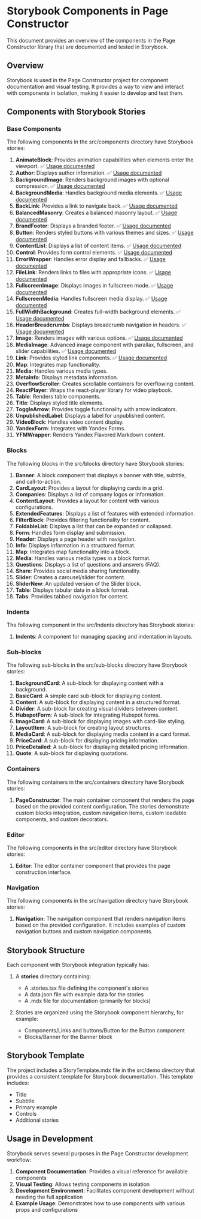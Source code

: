 # Storybook Components in Page Constructor

This document provides an overview of the components in the Page Constructor library that are documented and tested in Storybook.

## Overview

Storybook is used in the Page Constructor project for component documentation and visual testing. It provides a way to view and interact with components in isolation, making it easier to develop and test them.

## Components with Storybook Stories

### Base Components

The following components in the src/components directory have Storybook stories:

1. **AnimateBlock**: Provides animation capabilities when elements enter the viewport. ✅ [Usage documented](usage/animateBlock.md)
2. **Author**: Displays author information. ✅ [Usage documented](usage/author.md)
3. **BackgroundImage**: Renders background images with optional compression. ✅ [Usage documented](usage/backgroundImage.md)
4. **BackgroundMedia**: Handles background media elements. ✅ [Usage documented](usage/backgroundMedia.md)
5. **BackLink**: Provides a link to navigate back. ✅ [Usage documented](usage/backLink.md)
6. **BalancedMasonry**: Creates a balanced masonry layout. ✅ [Usage documented](usage/balancedMasonry.md)
7. **BrandFooter**: Displays a branded footer. ✅ [Usage documented](usage/brandFooter.md)
8. **Button**: Renders styled buttons with various themes and sizes. ✅ [Usage documented](usage/button.md)
9. **ContentList**: Displays a list of content items. ✅ [Usage documented](usage/contentList.md)
10. **Control**: Provides form control elements. ✅ [Usage documented](usage/control.md)
11. **ErrorWrapper**: Handles error display and fallbacks. ✅ [Usage documented](usage/errorWrapper.md)
12. **FileLink**: Renders links to files with appropriate icons. ✅ [Usage documented](usage/fileLink.md)
13. **FullscreenImage**: Displays images in fullscreen mode. ✅ [Usage documented](usage/fullscreenImage.md)
14. **FullscreenMedia**: Handles fullscreen media display. ✅ [Usage documented](usage/fullscreenMedia.md)
15. **FullWidthBackground**: Creates full-width background elements. ✅ [Usage documented](usage/fullWidthBackground.md)
16. **HeaderBreadcrumbs**: Displays breadcrumb navigation in headers. ✅ [Usage documented](usage/headerBreadcrumbs.md)
17. **Image**: Renders images with various options. ✅ [Usage documented](usage/image.md)
18. **MediaImage**: Advanced image component with parallax, fullscreen, and slider capabilities. ✅ [Usage documented](usage/mediaImage.md)
19. **Link**: Provides styled link components. ✅ [Usage documented](usage/link.md)
20. **Map**: Integrates map functionality.
21. **Media**: Handles various media types.
22. **MetaInfo**: Displays metadata information.
23. **OverflowScroller**: Creates scrollable containers for overflowing content.
24. **ReactPlayer**: Wraps the react-player library for video playbook.
25. **Table**: Renders table components.
26. **Title**: Displays styled title elements.
27. **ToggleArrow**: Provides toggle functionality with arrow indicators.
28. **UnpublishedLabel**: Displays a label for unpublished content.
29. **VideoBlock**: Handles video content display.
30. **YandexForm**: Integrates with Yandex Forms.
31. **YFMWrapper**: Renders Yandex Flavored Markdown content.

### Blocks

The following blocks in the src/blocks directory have Storybook stories:

1. **Banner**: A block component that displays a banner with title, subtitle, and call-to-action.
2. **CardLayout**: Provides a layout for displaying cards in a grid.
3. **Companies**: Displays a list of company logos or information.
4. **ContentLayout**: Provides a layout for content with various configurations.
5. **ExtendedFeatures**: Displays a list of features with extended information.
6. **FilterBlock**: Provides filtering functionality for content.
7. **FoldableList**: Displays a list that can be expanded or collapsed.
8. **Form**: Handles form display and submission.
9. **Header**: Displays a page header with navigation.
10. **Info**: Displays information in a structured format.
11. **Map**: Integrates map functionality into a block.
12. **Media**: Handles various media types in a block format.
13. **Questions**: Displays a list of questions and answers (FAQ).
14. **Share**: Provides social media sharing functionality.
15. **Slider**: Creates a carousel/slider for content.
16. **SliderNew**: An updated version of the Slider block.
17. **Table**: Displays tabular data in a block format.
18. **Tabs**: Provides tabbed navigation for content.

### Indents

The following component in the src/Indents directory has Storybook stories:

1. **Indents**: A component for managing spacing and indentation in layouts.

### Sub-blocks

The following sub-blocks in the src/sub-blocks directory have Storybook stories:

1. **BackgroundCard**: A sub-block for displaying content with a background.
2. **BasicCard**: A simple card sub-block for displaying content.
3. **Content**: A sub-block for displaying content in a structured format.
4. **Divider**: A sub-block for creating visual dividers between content.
5. **HubspotForm**: A sub-block for integrating Hubspot forms.
6. **ImageCard**: A sub-block for displaying images with card-like styling.
7. **LayoutItem**: A sub-block for creating layout structures.
8. **MediaCard**: A sub-block for displaying media content in a card format.
9. **PriceCard**: A sub-block for displaying pricing information.
10. **PriceDetailed**: A sub-block for displaying detailed pricing information.
11. **Quote**: A sub-block for displaying quotations.

### Containers

The following containers in the src/containers directory have Storybook stories:

1. **PageConstructor**: The main container component that renders the page based on the provided content configuration. The stories demonstrate custom blocks integration, custom navigation items, custom loadable components, and custom decorators.

### Editor

The following components in the src/editor directory have Storybook stories:

1. **Editor**: The editor container component that provides the page construction interface.

### Navigation

The following components in the src/navigation directory have Storybook stories:

1. **Navigation**: The navigation component that renders navigation items based on the provided configuration. It includes examples of custom navigation buttons and custom navigation components.

## Storybook Structure

Each component with Storybook integration typically has:

1. A **stories** directory containing:

   - A .stories.tsx file defining the component's stories
   - A data.json file with example data for the stories
   - A .mdx file for documentation (primarily for blocks)

2. Stories are organized using the Storybook component hierarchy, for example:
   - Components/Links and buttons/Button for the Button component
   - Blocks/Banner for the Banner block

## Storybook Template

The project includes a StoryTemplate.mdx file in the src/demo directory that provides a consistent template for Storybook documentation. This template includes:

- Title
- Subtitle
- Primary example
- Controls
- Additional stories

## Usage in Development

Storybook serves several purposes in the Page Constructor development workflow:

1. **Component Documentation**: Provides a visual reference for available components
2. **Visual Testing**: Allows testing components in isolation
3. **Development Environment**: Facilitates component development without needing the full application
4. **Example Usage**: Demonstrates how to use components with various props and configurations
